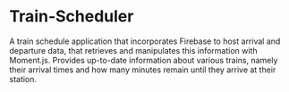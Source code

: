 # Train-Scheduler
A train schedule application that incorporates Firebase to host arrival and departure data, that retrieves and manipulates this information with Moment.js. Provides up-to-date information about various trains, namely their arrival times and how many minutes remain until they arrive at their station.
